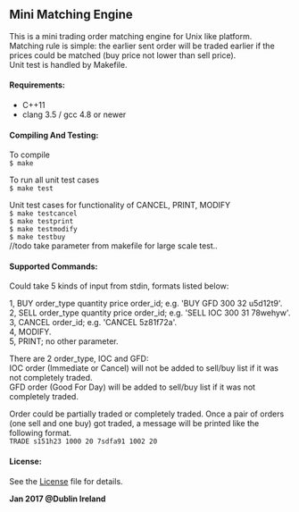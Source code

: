 ## **Mini Matching Engine**
This is a mini trading order matching engine for Unix like platform.  
Matching rule is simple: the earlier sent order will be traded earlier if the prices could be matched (buy price not lower than sell price).  
Unit test is handled by Makefile. 

#### **Requirements:**
* C++11
* clang 3.5 / gcc 4.8 or newer

#### **Compiling And Testing:**
To compile  
`$ make`

To run all unit test cases  
`$ make test`

Unit test cases for functionality of CANCEL, PRINT, MODIFY  
`$ make testcancel`  
`$ make testprint`  
`$ make testmodify`  
`$ make testbuy`  
//todo take parameter from makefile for large scale test..  

#### **Supported Commands:**

Could take 5 kinds of input from stdin, formats listed below:

1, BUY  order\_type quantity price order\_id; e.g. 'BUY  GFD 300 32 u5d12t9'.  
2, SELL order\_type quantity price order\_id; e.g. 'SELL IOC 300 31 78wehyw'.  
3, CANCEL order\_id; e.g. 'CANCEL 5z81f72a'.  
4, MODIFY.  
5, PRINT; no other parameter.  

There are 2 order\_type, IOC and GFD:  
IOC order (Immediate or Cancel) will not be added to sell/buy list if it was not completely traded.  
GFD order (Good For Day) will be added to sell/buy list if it was not completely traded. 

Order could be partially traded or completely traded. Once a pair of orders (one sell and one buy) got traded, a message will be printed like the following format.  
`TRADE s151h23 1000 20 7sdfa91 1002 20`    

#### License:
See the [License](https://github.com/luo4neck/MatchingEngine/blob/master/LICENSE) file for details. 

**Jan 2017 @Dublin Ireland**
